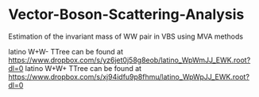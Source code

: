 # Vector-Boson-Scattering-Analysis
Estimation of the invariant mass of WW pair in VBS using MVA methods

latino W+W- TTree can be found at https://www.dropbox.com/s/yz6jet0j58g8eob/latino_WpWmJJ_EWK.root?dl=0
latino W+W+ TTree can be found at https://www.dropbox.com/s/xj94idfu9p8fhmu/latino_WpWpJJ_EWK.root?dl=0